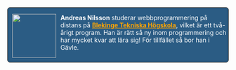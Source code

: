 
<div style="border: solid black 1px; border-radius: 6px; margin-top: 50px; clear: right; display: inline-block; background-color: #2b5c84; color: white;">
    <p>
    <img src="img/computer.png" style="float: left; width: 100px; margin: 0px 10px; margin-bottom: 10px;">
    <strong>Andreas Nilsson</strong> studerar webbprogrammering på distans på <strong><a href="https://www.bth.se" style="color: orange">Blekinge Tekniska Högskola</a></strong>, vilket är ett två-årigt program. Han är rätt så ny inom programmering och har mycket kvar att lära sig! För tillfället så bor han i Gävle.
    </p>
</div>
